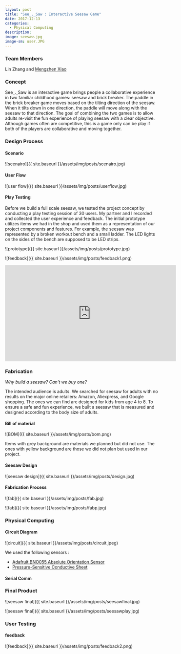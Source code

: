 ```yaml
---
layout: post
title: "See_._Saw : Interactive Seesaw Game"
date: 2017-12-13
categories:
  - Physical Computing
description:
image: seesaw.jpg
image-sm: user.JPG
---
```

### Team Members

Lin Zhang and [Mengzhen Xiao](https://www.mengzhenxiao.com)

### Concept

See_._Saw is an interactive game brings people a collaborative experience in two familiar childhood games: seesaw and brick breaker. The paddle in the brick breaker game moves based on the tilting direction of the seesaw. When it tilts down in one direction, the paddle will move along with the seesaw to that direction. The goal of combining the two games is to allow adults re-visit the fun experience of playing seesaw with a clear objective. Although games often are competitive, this is a game only can be play if both of the players are collaborative and moving together.

### Design Process

#### Scenario

![scenairo]({{ site.baseurl }}/assets/img/posts/scenairo.jpg)


#### User Flow

![user flow]({{ site.baseurl }}/assets/img/posts/userflow.jpg)

#### Play Testing

Before we build a full scale seesaw, we tested the project concept by conducting a play testing session of 30 users. My partner and I recorded and collected the user experience and feedback. The initial prototype utilizes items we had in the shop and used them as a representation of our project components and features. For example, the seesaw was represented by a broken workout bench and a small ladder. The LED lights on the sides of the bench are supposed to be LED strips.

![prototype]({{ site.baseurl }}/assets/img/posts/prototype.jpg)

![feedback]({{ site.baseurl }}/assets/img/posts/feedback1.png)

<iframe width="560" height="315" src="https://www.youtube.com/embed/JFiLjI0zXUg" frameborder="0" allow="autoplay; encrypted-media" allowfullscreen></iframe>

### Fabrication

*Why build a seesaw? Can't we buy one?*

The intended audience is adults. We searched for seesaw for adults with no results on the major online retailers: Amazon, Aliexpress, and Google shopping. The ones we can find are designed for kids from age 4 to 8. To ensure a safe and fun experience, we built a seesaw that is measured and designed according to the body size of adults.

#### Bill of material

![BOM]({{ site.baseurl }}/assets/img/posts/bom.png)

Items with grey background are materials we planned but did not use. The ones with yellow background are those we did not plan but used in our project.

#### Seesaw Design

![seesaw design]({{ site.baseurl }}/assets/img/posts/design.jpg)

#### Fabrication Process

![fab]({{ site.baseurl }}/assets/img/posts/fab.jpg)

![fab]({{ site.baseurl }}/assets/img/posts/fabp.jpg)


### Physical Computing

#### Circuit Diagram

![circuit]({{ site.baseurl }}/assets/img/posts/circuit.jpeg)

We used the following sensors :

* [Adafruit BNO055 Absolute Orientation Sensor](https://learn.adafruit.com/adafruit-bno055-absolute-orientation-sensor/overview)
* [Pressure-Sensitive Conductive Sheet](https://www.adafruit.com/product/1361)

#### Serial Comm


### Final Product

![seesaw final]({{ site.baseurl }}/assets/img/posts/seesawfinal.jpg)

![seesaw final]({{ site.baseurl }}/assets/img/posts/seesawplay.jpg)

### User Testing

#### feedback

![feedback]({{ site.baseurl }}/assets/img/posts/feedback2.png)
